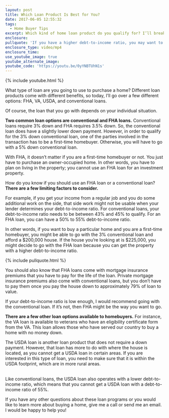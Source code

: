 ```yaml
---
layout: post
title: Which Loan Product Is Best for You?
date: 2017-06-05 12:55:32
tags:
  - Home Buyer Tips
excerpt: Which kind of home loan product do you qualify for? I’ll break down a few different options for you today.
enclosure:
pullquote: 'If you have a higher debt-to-income ratio, you may want to go with an FHA loan.'
enclosure_type: video/mp4
enclosure_time:
use_youtube_image: true
youtube_alternate_image:
youtube_code: 'https://youtu.be/0yYNBTUhN1s'
---
```



{% include youtube.html %}

What type of loan are you going to use to purchase a home? Different loan products come with different benefits, so today, I’ll go over a few different options: FHA, VA, USDA, and conventional loans.

Of course, the loan that you go with depends on your individual situation.

**Two common loan options are conventional and FHA loans.** Conventional loans require 3% down and FHA requires 3.5% down. So, the conventional loan does have a slightly lower down payment. However, in order to qualify for the 3% down conventional loan, one of the parties involved in the transaction has to be a first-time homebuyer. Otherwise, you will have to go with a 5% down conventional loan.

With FHA, it doesn’t matter if you are a first-time homebuyer or not. You just have to purchase an owner-occupied home. In other words, you have to plan on living in the property; you cannot use an FHA loan for an investment property.

How do you know if you should use an FHA loan or a conventional loan? **There are a few limiting factors to consider.**

For example, if you get your income from a regular job and you do some additional work on the side, that side work might not be usable when your lender determines your debt-to-income ratio. For conventional loans, your debt-to-income ratio needs to be between 43% and 45% to qualify. For an FHA loan, you can have a 50% to 55% debt-to-income ratio.

In other words, if you want to buy a particular home and you are a first-time homebuyer, you might be able to go with the 3% conventional loan and afford a $200,000 house. If the house you’re looking at is $225,000, you might decide to go with the FHA loan because you can get the property with a higher debt-to-income ratio.

{% include pullquote.html %}

You should also know that FHA loans come with mortgage insurance premiums that you have to pay for the life of the loan. Private mortgage insurance premiums also come with conventional loans, but you don’t have to pay them once you pay the house down to approximately 79% of loan to value.

If your debt-to-income ratio is low enough, I would recommend going with the conventional loan. If it’s not, then FHA might be the way you want to go.

**There are a few other loan options available to homebuyers.** For instance, the VA loan is available to veterans who have an eligibility certificate form from the VA. This loan allows those who have served our country to buy a home with no money down.

The USDA loan is another loan product that does not require a down payment. However, that loan has more to do with where the house is located, as you cannot get a USDA loan in certain areas. If you are interested in this type of loan, you need to make sure that it is within the USDA footprint, which are in more rural areas.

<br>Like conventional loans, the USDA loan also operates with a lower debt-to-income ratio, which means that you cannot get a USDA loan with a debt-to-income ratio of 55%.

If you have any other questions about these loan programs or you would like to learn more about buying a home, give me a call or send me an email. I would be happy to help you!